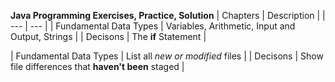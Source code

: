 **Java Programming Exercises, Practice, Solution**
| Chapters | Description |
| --- | --- |
| Fundamental Data Types | Variables, Arithmetic, Input and Output, Strings |
| Decisons | The **if** Statement |

| Fundamental Data Types | List all *new or modified* files |
| Decisons | Show file differences that **haven't been** staged |
